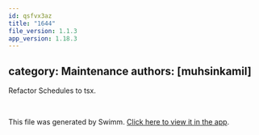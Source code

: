 ```yaml
---
id: qsfvx3az
title: "1644"
file_version: 1.1.3
app_version: 1.18.3
---
```


## category: Maintenance authors: \[muhsinkamil\]

Refactor Schedules to tsx.

<br/>

This file was generated by Swimm. [Click here to view it in the app](https://app.swimm.io/repos/Z2l0aHViJTNBJTNBYWN0dWFsJTNBJTNBc2FuanBhcmVlaw==/docs/qsfvx3az).
